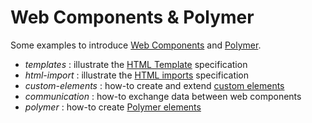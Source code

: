 # Web Components & Polymer
Some examples to introduce [Web Components](http://www.w3.org/wiki/WebComponents) and [Polymer](https://www.polymer-project.org).

- *templates* : illustrate the [HTML Template](https://www.w3.org/TR/html-templates) specification
- *html-import* : illustrate the [HTML imports](http://w3c.github.io/webcomponents/spec/imports) specification 
- *custom-elements* : how-to create and extend [custom  elements](http://w3c.github.io/webcomponents/spec/custom)
- *communication* : how-to exchange data between web components
- *polymer* : how-to create [Polymer elements](https://www.polymer-project.org/1.0/docs/devguide/registering-elements.html)